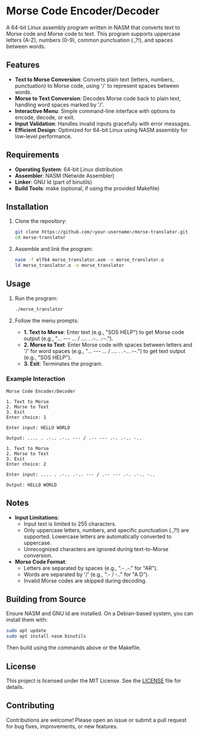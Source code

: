 # Morse Code Encoder/Decoder

A 64-bit Linux assembly program written in NASM that converts text to Morse code and Morse code to text. This program supports uppercase letters (A-Z), numbers (0-9), common punctuation (.,?!), and spaces between words.

## Features

- **Text to Morse Conversion**: Converts plain text (letters, numbers, punctuation) to Morse code, using '/' to represent spaces between words.
- **Morse to Text Conversion**: Decodes Morse code back to plain text, handling word spaces marked by '/'.
- **Interactive Menu**: Simple command-line interface with options to encode, decode, or exit.
- **Input Validation**: Handles invalid inputs gracefully with error messages.
- **Efficient Design**: Optimized for 64-bit Linux using NASM assembly for low-level performance.

## Requirements

- **Operating System**: 64-bit Linux distribution
- **Assembler**: NASM (Netwide Assembler)
- **Linker**: GNU ld (part of binutils)
- **Build Tools**: make (optional, if using the provided Makefile)

## Installation

1. Clone the repository:
   ```bash
   git clone https://github.com/<your-username>/morse-translator.git
   cd morse-translator
   ```

2. Assemble and link the program:
   ```bash
   nasm -f elf64 morse_translator.asm -o morse_translator.o
   ld morse_translator.o -o morse_translator
   ```

## Usage

1. Run the program:
   ```bash
   ./morse_translator
   ```

2. Follow the menu prompts:
   - **1. Text to Morse**: Enter text (e.g., "SOS HELP") to get Morse code output (e.g., "... --- ... / .... . .-.. .--.").
   - **2. Morse to Text**: Enter Morse code with spaces between letters and '/' for word spaces (e.g., "... --- ... / .... . .-.. .--.") to get text output (e.g., "SOS HELP").
   - **3. Exit**: Terminates the program.

### Example Interaction

```
Morse Code Encoder/Decoder

1. Text to Morse
2. Morse to Text
3. Exit
Enter choice: 1

Enter input: HELLO WORLD

Output: .... . .-.. .-.. --- / .-- --- .-. .-.. -..

1. Text to Morse
2. Morse to Text
3. Exit
Enter choice: 2

Enter input: .... . .-.. .-.. --- / .-- --- .-. .-.. -..

Output: HELLO WORLD
```

## Notes

- **Input Limitations**:
  - Input text is limited to 255 characters.
  - Only uppercase letters, numbers, and specific punctuation (.,?!) are supported. Lowercase letters are automatically converted to uppercase.
  - Unrecognized characters are ignored during text-to-Morse conversion.
- **Morse Code Format**:
  - Letters are separated by spaces (e.g., ".- .-." for "AR").
  - Words are separated by '/' (e.g., ".- / -.." for "A D").
  - Invalid Morse codes are skipped during decoding.

## Building from Source

Ensure NASM and GNU ld are installed. On a Debian-based system, you can install them with:

```bash
sudo apt update
sudo apt install nasm binutils
```

Then build using the commands above or the Makefile.

## License

This project is licensed under the MIT License. See the [LICENSE](LICENSE) file for details.

## Contributing

Contributions are welcome! Please open an issue or submit a pull request for bug fixes, improvements, or new features.
